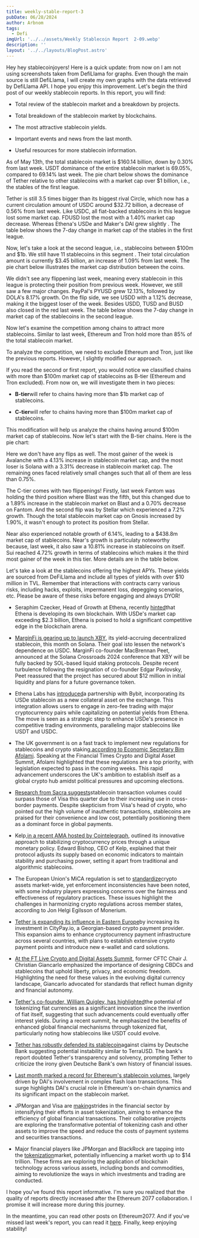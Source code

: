 ```yaml
---
title: weekly-stable-report-3
pubDate: 06/28/2024
author: Arbnom
tags:
  - Defi
imgUrl: '../../assets/Weekly Stablecoin Report  2-09.webp'
description: ''
layout: '../../layouts/BlogPost.astro'
---
```

Hey hey stablecoinjoyers! Here is a quick update: from now on I am not using screenshots taken from DefiLlama for graphs. Even though the main source is still DefiLlama, I will create my own graphs with the data retrieved by DefiLlama API. I hope you enjoy this improvement. Let's begin the third post of our weekly stablecoin reports. In this report, you will find:

* Total review of the stablecoin market and a breakdown by projects.

* Total breakdown of the stablecoin market by blockchains.

* The most attractive stablecoin yields.

* Important events and news from the last month.

* Useful resources for more stablecoin information.

As of May 13th, the total stablecoin market is $160.14 billion, down by 0.30% from last week. USDT dominance of the entire stablecoin market is 69.05%, compared to 69.14% last week. The pie chart below shows the dominance of Tether relative to other stablecoins with a market cap over $1 billion, i.e., the stables of the first league.

Tether is still 3.5 times bigger than its biggest rival Circle, which now has a current circulation amount of USDC around $32.72 billion, a decrease of 0.56% from last week. Like USDC, all fiat-backed stablecoins in this league lost some market cap. FDUSD lost the most with a 1.40% market cap decrease. Whereas Ethena's USDe and Maker's DAI grew slightly . The table below shows the 7-day change in market cap of the stables in the first league.

Now, let's take a look at the second league, i.e., stablecoins between $100m and $1b. We still have 11 stablecoins in this segment . Their total circulation amount is currently $3.45 billion, an increase of 1.09% from last week. The pie chart below illustrates the market cap distribution between the coins.

We didn't see any flippening last week, meaning every stablecoin in this league is protecting their position from previous week. However, we still saw a few major changes. PayPal's PYUSD grew 12.13%, followed by DOLA's 8.17% growth. On the flip side, we see USDD with a 1.12% decrease, making it the biggest loser of the week. Besides USDD, TUSD and BUSD also closed in the red last week. The table below shows the 7-day change in market cap of the stablecoins in the second league.

Now let's examine the competition among chains to attract more stablecoins. Similar to last week, Ethereum and Tron hold more than 85% of the total stablecoin market.


To analyze the competition, we need to exclude Ethereum and Tron, just like the previous reports. However, I slightly modified our approach.

If you read the second or first report, you would notice we classified chains with more than $100m market cap of stablecoins as B-tier (Ethereum and Tron excluded). From now on, we will investigate them in two pieces:

* **B-tier**will refer to chains having more than $1b market cap of stablecoins.

* **C-tier**will refer to chains having more than $100m market cap of stablecoins.

This modification will help us analyze the chains having around $100m market cap of stablecoins. Now let's start with the B-tier chains. Here is the pie chart:

Here we don't have any flips as well. The most gainer of the week is Avalanche with a 4.13% increase in stablecoin market cap, and the most loser is Solana with a 3.31% decrease in stablecoin market cap. The remaining ones faced relatively small changes such that all of them are less than 0.75%.

The C-tier comes with two flippenings! Firstly, last week Fantom was holding the third position where Blast was the fifth, but this changed due to a 1.89% increase in the stablecoin market on Blast and a 0.70% decrease on Fantom. And the second flip was by Stellar which experienced a 7.2% growth. Though the total stablecoin market cap on Gnosis increased by 1.90%, it wasn't enough to protect its position from Stellar.

Near also experienced notable growth of 6.14%, leading to a $438.8m market cap of stablecoins. Near's growth is particulaty noteworthy because, last week, it also saw a 10.81% increase in stablecoins on itself. Sui reached 4.72% growth in terms of stablecoins which makes it the third most gainer of the week in this tier. More details are in the table below.

Let's take a look at the stablecoins offering the highest APYs. These yields are sourced from DeFiLlama and include all types of yields with over $10 million in TVL. Remember that interactions with contracts carry various risks, including hacks, exploits, impermanent loss, depegging scenarios, etc. Please be aware of these risks before engaging and always DYOR!

* Seraphim Czecker, Head of Growth at Ethena, recently [hinted](https://twitter.com/MacroMate8/status/1788862484952084674)that Ethena is developing its own blockchain. With USDe's market cap exceeding $2.3 billion, Ethena is poised to hold a significant competitive edge in the blockchain arena.

* [MarginFi is gearing up to launch XBY](https://thedefiant.io/news/defi/marginfi-to-launch-solana-lst-backed-decentralized-stablecoin-this-month), its yield-accruing decentralized stablecoin, this month on Solana. Their goal isto lessen the network's dependence on USDC. MarginFi co-founder MacBrennan Peet, announced at the Solana Crossroads 2024 conference that XBY will be fully backed by SOL-based liquid staking protocols. Despite recent turbulence following the resignation of co-founder Edgar Pavlovsky, Peet reassured that the project has secured about $12 million in initial liquidity and plans for a future governance token.

* Ethena Labs has [introduced](https://thedefiant.io/news/defi/ethena-integrates-with-bybit-to-add-usde-as-collateral-asset)a partnership with Bybit, incorporating its USDe stablecoin as a new collateral asset on the exchange. This integration allows users to engage in zero-fee trading with major cryptocurrency pairs while capitalizing on potential yields from Ethena. The move is seen as a strategic step to enhance USDe's presence in competitive trading environments, paralleling major stablecoins like USDT and USDC.

* The UK government is on a fast track to implement new regulations for stablecoins and crypto staking,[according to Economic Secretary Bim Afolami](https://www.coindesk.com/policy/2024/05/08/uk-minister-says-government-only-has-time-to-implement-stablecoin-staking-legislation/). Speaking at the Financial Times Crypto and Digital Asset Summit, Afolami highlighted that these regulations are a top priority, with legislation expected to pass in the coming weeks. This rapid advancement underscores the UK's ambition to establish itself as a global crypto hub amidst political pressures and upcoming elections.

* [Research from Sacra suggests](https://cointelegraph.com/news/could-stablecoin-volumes-overtake-visa-this-quarter)stablecoin transaction volumes could surpass those of Visa this quarter due to their increasing use in cross-border payments. Despite skepticism from Visa's head of crypto, who pointed out the high volume of inauthentic transactions, stablecoins are praised for their convenience and low cost, potentially positioning them as a dominant force in global payments.

* Kelp,[in a recent AMA hosted by Cointelegraph](https://cointelegraph.com/news/is-kelp-the-key-to-a-more-stable-future-for-crypto-ama-recap), outlined its innovative approach to stabilizing cryptocurrency prices through a unique monetary policy. Edward Bishop, CEO of Kelp, explained that their protocol adjusts its supply based on economic indicators to maintain stability and purchasing power, setting it apart from traditional and algorithmic stablecoins.

* The European Union's MiCA regulation is set to [standardize](https://cointelegraph.com/news/eu-crypto-regulations-enforcement)crypto assets market-wide, yet enforcement inconsistencies have been noted, with some industry players expressing concerns over the fairness and effectiveness of regulatory practices. These issues highlight the challenges in harmonizing crypto regulations across member states, according to Jon Helgi Egilsson of Monerium.

* [Tether is expanding its influence in Eastern Europe](https://cointelegraph.com/news/tether-crypto-pay-eastern-europe-citypay)by increasing its investment in CityPay.io, a Georgian-based crypto payment provider. This expansion aims to enhance cryptocurrency payment infrastructure across several countries, with plans to establish extensive crypto payment points and introduce new e-wallet and card solutions.

* [At the FT Live Crypto and Digital Assets Summit](https://cointelegraph.com/news/ctfc-cbdc-stablecoins-libertarian-values), former CFTC Chair J. Christian Giancarlo emphasized the importance of designing CBDCs and stablecoins that uphold liberty, privacy, and economic freedom. Highlighting the need for these values in the evolving digital currency landscape, Giancarlo advocated for standards that reflect human dignity and financial autonomy.

* [Tether's co-founder, William Quigley, has highlighted](https://cointelegraph.com/news/money-tokenization-greatest-invention-fiat-tether)the potential of tokenizing fiat currencies as a significant innovation since the invention of fiat itself, suggesting that such advancements could eventually offer interest yields. During a recent summit, he emphasized the benefits of enhanced global financial mechanisms through tokenized fiat, particularly noting how stablecoins like USDT could evolve.

* [Tether has robustly defended its stablecoin](https://cointelegraph.com/news/tether-slams-deutsche-bank-over-suggestion-stablecoin-could-fail)against claims by Deutsche Bank suggesting potential instability similar to TerraUSD. The bank's report doubted Tether's transparency and solvency, prompting Tether to criticize the irony given Deutsche Bank's own history of financial issues.

* [Last month marked a record for Ethereum's stablecoin volumes](https://www.theblock.co/post/292574/ethereum-stablecoin-volume-shattered-its-monthly-record-in-april-thanks-to-dai), largely driven by DAI's involvement in complex flash loan transactions. This surge highlights DAI's crucial role in Ethereum's on-chain dynamics and its significant impact on the stablecoin market.

* JPMorgan and Visa are [making](https://www.dlnews.com/articles/markets/jpmorgan-and-visa-jump-into-ambitious-tokenisation-project-in-bullish-sign-for-digital-ledgers/)strides in the financial sector by intensifying their efforts in asset tokenization, aiming to enhance the efficiency of global financial transactions. Their collaborative projects are exploring the transformative potential of tokenizing cash and other assets to improve the speed and reduce the costs of payment systems and securities transactions.

* Major financial players like JPMorgan and BlackRock are tapping into the [tokenization](https://www.dlnews.com/articles/markets/jpmorgan-and-goldman-seize-on-huge-tokenisation-opportunity/)market, potentially influencing a market worth up to $14 trillion. These firms are exploring the application of blockchain technology across various assets, including bonds and commodities, aiming to revolutionize the ways in which investments and trading are conducted.

I hope you've found this report informative. I'm sure you realized that the quality of reports directly increased after the Ethereum 2077 collaboration. I promise it will increase more during this journey.

In the meantime, you can read other posts on Ethereum2077. And if you've missed last week's report, you can read it [here](https://ethereum2077.substack.com/p/weekly-stable-report-2). Finally, keep enjoying stability!
